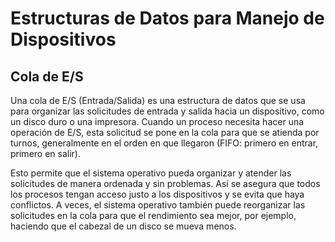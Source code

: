 # Estructuras de Datos para Manejo de Dispositivos

## Cola de E/S

Una cola de E/S (Entrada/Salida) es una estructura de datos que se usa para organizar las solicitudes de entrada y salida hacia un dispositivo, como un disco duro o una impresora. Cuando un proceso necesita hacer una operación de E/S, esta solicitud se pone en la cola para que se atienda por turnos, generalmente en el orden en que llegaron (FIFO: primero en entrar, primero en salir).

Esto permite que el sistema operativo pueda organizar y atender las solicitudes de manera ordenada y sin problemas. Así se asegura que todos los procesos tengan acceso justo a los dispositivos y se evita que haya conflictos. A veces, el sistema operativo también puede reorganizar las solicitudes en la cola para que el rendimiento sea mejor, por ejemplo, haciendo que el cabezal de un disco se mueva menos.
